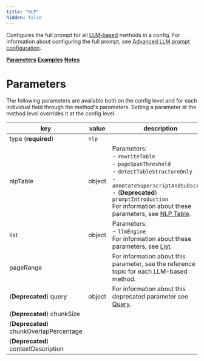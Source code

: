 ```yaml
---
title: "NLP"
hidden: false
---
```




 Configures the full prompt for all [LLM-based](doc:llm-based-methods) methods in a config. For information about configuring the full prompt, see [Advanced LLM prompt configuration](doc:prompt#full-prompt).

[**Parameters**](doc:nlp#parameters)
[**Examples**](doc:nlp#examples)
[**Notes**](doc:nlp#notes)

Parameters
====

The following parameters are available both on the config level and for each individual field through the method's parameters. Setting a parameter at the method level overrides it at the config level.

| key                                     | value  | description                                                  |
| --------------------------------------- | ------ | ------------------------------------------------------------ |
| type (**required**)                     | `nlp`  |                                                              |
| nlpTable                                | object | Parameters:<br/>- `rewriteTable`<br/>- `pageSpanThreshold`<br/>- `detectTableStructureOnly`<br/>-`annotateSuperscriptAndSubscript`<br/>- (**Deprecated**) `promptIntroduction`<br/>For information about these parameters, see [NLP Table](doc:nlp-table#parameters). |
| list                                    | object | Parameters:<br/>- `llmEngine`<br/>For information about these parameters, see [List](doc:list#parameters). |
| pageRange                               |        | For information about this parameter, see the reference topic for each LLM-based method. |
| (**Deprecated**) query                  | object | For information about this deprecated parameter see [Query](doc:deprecated-query). |
| (**Deprecated**) chunkSize              |        |                                                              |
| (**Deprecated**) chunkOverlapPercentage |        |                                                              |
| (**Deprecated**) contextDescription     |        |                                                              |

